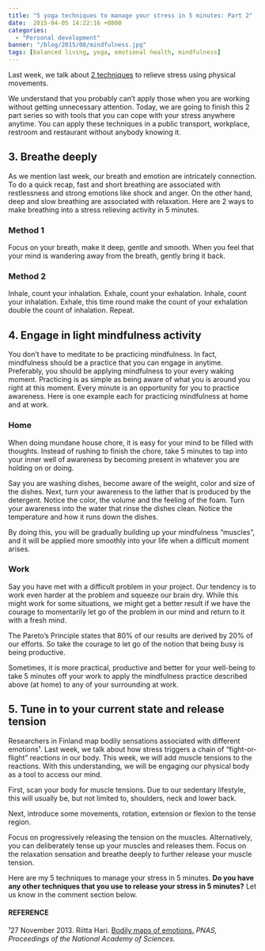 ```yaml
---
title: "5 yoga techniques to manage your stress in 5 minutes: Part 2"
date:  2015-04-05 14:22:16 +0800
categories:
  - "Personal development"
banner: "/blog/2015/08/mindfulness.jpg"
tags: [balanced living, yoga, emotional health, mindfulness]
---
```

Last week, we talk about [2 techniques](/2015/03/25/manage-stress-in-5-mins/) to relieve stress using physical movements.

We understand that you probably can’t apply those when you are working without getting unnecessary attention. Today, we are going to finish this 2 part series so with tools that you can cope with your stress anywhere anytime. You can apply these techniques in a public transport, workplace, restroom and restaurant without anybody knowing it.

## 3. Breathe deeply
As we mention last week, our breath and emotion are intricately connection. To do a quick recap, fast and short breathing are associated with restlessness and strong emotions like shock and anger. On the other hand, deep and slow breathing are associated with relaxation. Here are 2 ways to make breathing into a stress relieving activity in 5 minutes.

### Method 1
Focus on your breath, make it deep, gentle and smooth. When you feel that your mind is wandering away from the breath, gently bring it back.

### Method 2
Inhale, count your inhalation. Exhale, count your exhalation. Inhale, count your inhalation. Exhale, this time round make the count of your exhalation double the count of inhalation. Repeat.

## 4. Engage in light mindfulness activity
You don’t have to meditate to be practicing mindfulness. In fact, mindfulness should be a practice that you can engage in anytime. Preferably, you should be applying mindfulness to your every waking moment. Practicing is as simple as being aware of what you is around you right at this moment. Every minute is an opportunity for you to practice awareness. Here is one example each for practicing mindfulness at home and at work.

### Home
When doing mundane house chore, it is easy for your mind to be filled with thoughts. Instead of rushing to finish the chore, take 5 minutes to tap into your inner well of awareness by becoming present in whatever you are holding on or doing.

Say you are washing dishes, become aware of the weight, color and size of the dishes. Next, turn your awareness to the lather that is produced by the detergent. Notice the color, the volume and the feeling of the foam. Turn your awareness into the water that rinse the dishes clean. Notice the temperature and how it runs down the dishes.

By doing this, you will be gradually building up your mindfulness “muscles”, and it will be applied more smoothly into your life when a difficult moment arises.

### Work
Say you have met with a difficult problem in your project. Our tendency is to work even harder at the problem and squeeze our brain dry. While this might work for some situations, we might get a better result if we have the courage to momentarily let go of the problem in our mind and return to it with a fresh mind.

The Pareto’s Principle states that 80% of our results are derived by 20% of our efforts. So take the courage to let go of the notion that being busy is being productive.

Sometimes, it is more practical, productive and better for your well-being to take 5 minutes off your work to apply the mindfulness practice described above (at home) to any of your surrounding at work.

## 5. Tune in to your current state and release tension
Researchers in Finland map bodily sensations associated with different emotions¹. Last week, we talk about how stress triggers a chain of “fight-or-flight” reactions in our body. This week, we will add muscle tensions to the reactions. With this understanding, we will be engaging our physical body as a tool to access our mind.

First, scan your body for muscle tensions. Due to our sedentary lifestyle, this will usually be, but not limited to, shoulders, neck and lower back.

Next, introduce some movements, rotation, extension or flexion to the tense region.

Focus on progressively releasing the tension on the muscles. Alternatively, you can deliberately tense up your muscles and releases them. Focus on the relaxation sensation and breathe deeply to further release your muscle tension.

Here are my 5 techniques to manage your stress in 5 minutes. **Do you have any other techniques that you use to release your stress in 5 minutes?** Let us know in the comment section below.

#### REFERENCE
¹27 November 2013. Riitta Hari.
[Bodily maps of emotions.](http://www.pnas.org/content/111/2/646.full) _PNAS, Proceedings of the National Academy of Sciences._
